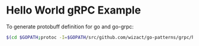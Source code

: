 # Hello World gRPC Example

To generate protobuff definition for go and go-grpc:

```bash
$(cd $GOPATH;protoc -I=$GOPATH/src/github.com/wizact/go-patterns/grpc/helloworld/ --go_out=$GOPATH/src/ --go-grpc_out=$GOPATH/src/ $GOPATH/src/github.com/wizact/go-patterns/grpc/helloworld/helloworld.proto)
```